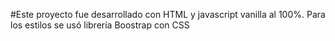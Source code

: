 #Este proyecto fue desarrollado con HTML y javascript vanilla al 100%. Para los estilos se usó librería Boostrap con CSS 
